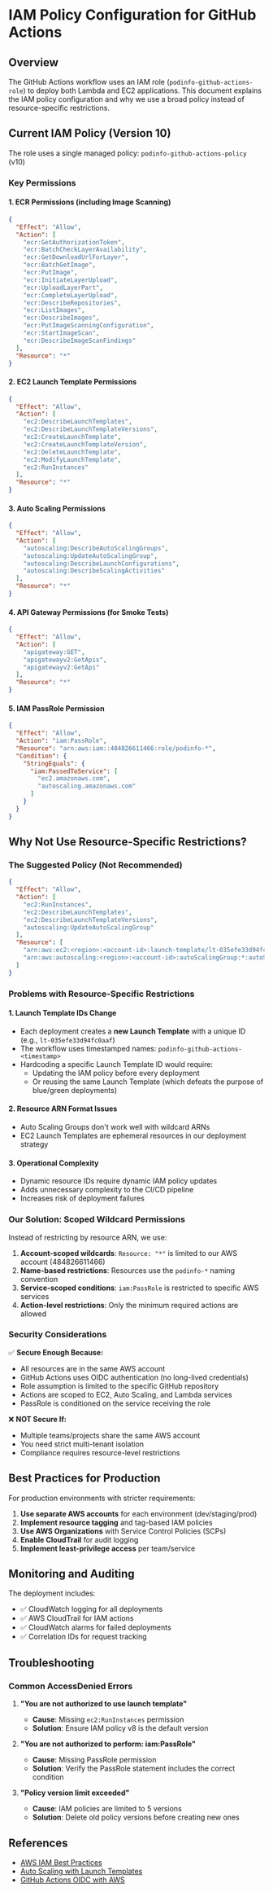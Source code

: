# IAM Policy Configuration for GitHub Actions

## Overview
The GitHub Actions workflow uses an IAM role (`podinfo-github-actions-role`) to deploy both Lambda and EC2 applications. This document explains the IAM policy configuration and why we use a broad policy instead of resource-specific restrictions.

## Current IAM Policy (Version 10)

The role uses a single managed policy: `podinfo-github-actions-policy` (v10)

### Key Permissions

#### 1. **ECR Permissions (including Image Scanning)**
```json
{
  "Effect": "Allow",
  "Action": [
    "ecr:GetAuthorizationToken",
    "ecr:BatchCheckLayerAvailability",
    "ecr:GetDownloadUrlForLayer",
    "ecr:BatchGetImage",
    "ecr:PutImage",
    "ecr:InitiateLayerUpload",
    "ecr:UploadLayerPart",
    "ecr:CompleteLayerUpload",
    "ecr:DescribeRepositories",
    "ecr:ListImages",
    "ecr:DescribeImages",
    "ecr:PutImageScanningConfiguration",
    "ecr:StartImageScan",
    "ecr:DescribeImageScanFindings"
  ],
  "Resource": "*"
}
```

#### 2. **EC2 Launch Template Permissions**
```json
{
  "Effect": "Allow",
  "Action": [
    "ec2:DescribeLaunchTemplates",
    "ec2:DescribeLaunchTemplateVersions",
    "ec2:CreateLaunchTemplate",
    "ec2:CreateLaunchTemplateVersion",
    "ec2:DeleteLaunchTemplate",
    "ec2:ModifyLaunchTemplate",
    "ec2:RunInstances"
  ],
  "Resource": "*"
}
```

#### 3. **Auto Scaling Permissions**
```json
{
  "Effect": "Allow",
  "Action": [
    "autoscaling:DescribeAutoScalingGroups",
    "autoscaling:UpdateAutoScalingGroup",
    "autoscaling:DescribeLaunchConfigurations",
    "autoscaling:DescribeScalingActivities"
  ],
  "Resource": "*"
}
```

#### 4. **API Gateway Permissions (for Smoke Tests)**
```json
{
  "Effect": "Allow",
  "Action": [
    "apigateway:GET",
    "apigatewayv2:GetApis",
    "apigatewayv2:GetApi"
  ],
  "Resource": "*"
}
```

#### 5. **IAM PassRole Permission**
```json
{
  "Effect": "Allow",
  "Action": "iam:PassRole",
  "Resource": "arn:aws:iam::484826611466:role/podinfo-*",
  "Condition": {
    "StringEquals": {
      "iam:PassedToService": [
        "ec2.amazonaws.com",
        "autoscaling.amazonaws.com"
      ]
    }
  }
}
```

## Why Not Use Resource-Specific Restrictions?

### The Suggested Policy (Not Recommended)
```json
{
  "Effect": "Allow",
  "Action": [
    "ec2:RunInstances",
    "ec2:DescribeLaunchTemplates",
    "ec2:DescribeLaunchTemplateVersions",
    "autoscaling:UpdateAutoScalingGroup"
  ],
  "Resource": [
    "arn:aws:ec2:<region>:<account-id>:launch-template/lt-035efe33d94fc0aaf",
    "arn:aws:autoscaling:<region>:<account-id>:autoScalingGroup:*:autoScalingGroupName/*"
  ]
}
```

### Problems with Resource-Specific Restrictions

#### 1. **Launch Template IDs Change**
- Each deployment creates a **new Launch Template** with a unique ID (e.g., `lt-035efe33d94fc0aaf`)
- The workflow uses timestamped names: `podinfo-github-actions-<timestamp>`
- Hardcoding a specific Launch Template ID would require:
  - Updating the IAM policy before every deployment
  - Or reusing the same Launch Template (which defeats the purpose of blue/green deployments)

#### 2. **Resource ARN Format Issues**
- Auto Scaling Groups don't work well with wildcard ARNs
- EC2 Launch Templates are ephemeral resources in our deployment strategy

#### 3. **Operational Complexity**
- Dynamic resource IDs require dynamic IAM policy updates
- Adds unnecessary complexity to the CI/CD pipeline
- Increases risk of deployment failures

### Our Solution: Scoped Wildcard Permissions

Instead of restricting by resource ARN, we use:

1. **Account-scoped wildcards**: `Resource: "*"` is limited to our AWS account (484826611466)
2. **Name-based restrictions**: Resources use the `podinfo-*` naming convention
3. **Service-scoped conditions**: `iam:PassRole` is restricted to specific AWS services
4. **Action-level restrictions**: Only the minimum required actions are allowed

### Security Considerations

✅ **Secure Enough Because:**
- All resources are in the same AWS account
- GitHub Actions uses OIDC authentication (no long-lived credentials)
- Role assumption is limited to the specific GitHub repository
- Actions are scoped to EC2, Auto Scaling, and Lambda services
- PassRole is conditioned on the service receiving the role

❌ **NOT Secure If:**
- Multiple teams/projects share the same AWS account
- You need strict multi-tenant isolation
- Compliance requires resource-level restrictions

## Best Practices for Production

For production environments with stricter requirements:

1. **Use separate AWS accounts** for each environment (dev/staging/prod)
2. **Implement resource tagging** and tag-based IAM policies
3. **Use AWS Organizations** with Service Control Policies (SCPs)
4. **Enable CloudTrail** for audit logging
5. **Implement least-privilege access** per team/service

## Monitoring and Auditing

The deployment includes:
- ✅ CloudWatch logging for all deployments
- ✅ AWS CloudTrail for IAM actions
- ✅ CloudWatch alarms for failed deployments
- ✅ Correlation IDs for request tracking

## Troubleshooting

### Common AccessDenied Errors

1. **"You are not authorized to use launch template"**
   - **Cause**: Missing `ec2:RunInstances` permission
   - **Solution**: Ensure IAM policy v8 is the default version

2. **"You are not authorized to perform: iam:PassRole"**
   - **Cause**: Missing PassRole permission
   - **Solution**: Verify the PassRole statement includes the correct condition

3. **"Policy version limit exceeded"**
   - **Cause**: IAM policies are limited to 5 versions
   - **Solution**: Delete old policy versions before creating new ones

## References

- [AWS IAM Best Practices](https://docs.aws.amazon.com/IAM/latest/UserGuide/best-practices.html)
- [Auto Scaling with Launch Templates](https://docs.aws.amazon.com/autoscaling/ec2/userguide/launch-templates.html)
- [GitHub Actions OIDC with AWS](https://docs.github.com/en/actions/deployment/security-hardening-your-deployments/configuring-openid-connect-in-amazon-web-services)

